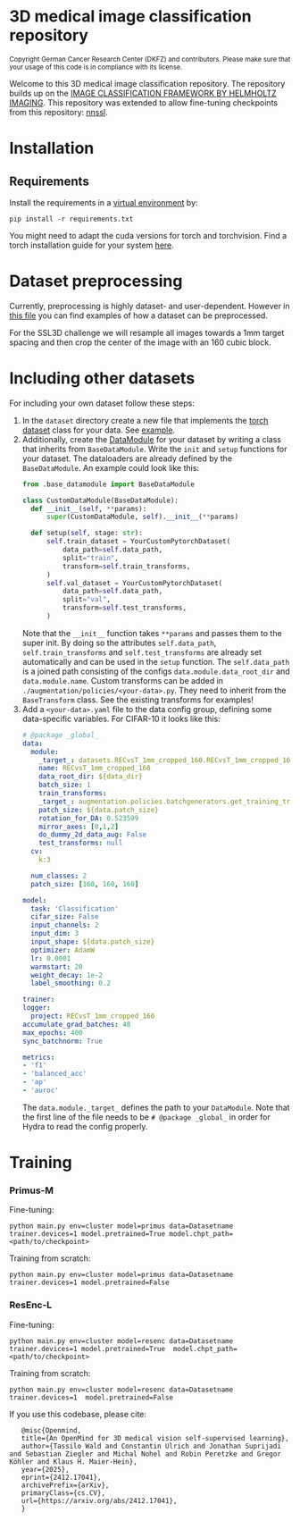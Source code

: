 # 3D medical image classification repository
<sub>Copyright German Cancer Research Center (DKFZ) and contributors. Please make sure that your usage of this code is in compliance with its license.<sub>

Welcome to this 3D medical image classification repository. The repository builds up on the [IMAGE CLASSIFICATION FRAMEWORK BY HELMHOLTZ IMAGING](https://github.com/MIC-DKFZ/image_classification).
This repository was extended to allow fine-tuning checkpoints from this repository: [nnssl](https://github.com/MIC-DKFZ/nnssl). 
# Installation
## Requirements
Install the requirements in a [virtual environment](https://conda.io/projects/conda/en/latest/user-guide/tasks/manage-environments.html) by:

```shell
pip install -r requirements.txt
```

You might need to adapt the cuda versions for torch and torchvision.
Find a torch installation guide for your system [here](https://pytorch.org/get-started/locally/).


# Dataset preprocessing
Currently, preprocessing is highly dataset- and user-dependent. 
However in [this file](`./datasets/preprocess_3D_data/datasets/rec_vs_t.py`) you can find examples of how a dataset can be preprocessed. 

For the SSL3D challenge we will resample all images towards a 1mm target spacing and then crop the center of the image with an 160 cubic block.  

# Including other datasets

For including your own dataset follow these steps:
1. In the ```dataset``` directory create a new file that implements the [torch dataset](https://pytorch.org/tutorials/beginner/basics/data_tutorial.html#creating-a-custom-dataset-for-your-files) class for your data. See [example](`./datasets/RECvsT_1mm_cropped_160.py').
2. Additionally, create the [DataModule](https://lightning.ai/docs/pytorch/stable/data/datamodule.html) for your dataset by writing a class that inherits from `BaseDataModule`. Write the `init` and `setup` functions for your dataset. The dataloaders are already defined by the `BaseDataModule`. An example could look like this:
    ```python
    from .base_datamodule import BaseDataModule

    class CustomDataModule(BaseDataModule):
      def __init__(self, **params):
          super(CustomDataModule, self).__init__(**params)

      def setup(self, stage: str):
          self.train_dataset = YourCustomPytorchDataset(
              data_path=self.data_path,
              split="train",
              transform=self.train_transforms,
          )
          self.val_dataset = YourCustomPytorchDataset(
              data_path=self.data_path,
              split="val",
              transform=self.test_transforms,
          )
    ```
   Note that the `__init__` function takes `**params` and passes them to the super init. By doing so the attributes `self.data_path`, `self.train_transforms` and `self.test_transforms` are already set automatically and can be used in the `setup` function. The `self.data_path` is a joined path consisting of the configs `data.module.data_root_dir` and `data.module.name`.
   Custom transforms can be added in `./augmentation/policies/<your-data>.py`. They need to inherit from the `BaseTransform` class. See the existing transforms for examples! 
3. Add a `<your-data>.yaml` file to the data config group, defining some data-specific variables. For CIFAR-10 it looks like this:
    ```yaml
    # @package _global_
    data:
      module:
        _target_: datasets.RECvsT_1mm_cropped_160.RECvsT_1mm_cropped_160_DataModule
        name: RECvsT_1mm_cropped_160
        data_root_dir: ${data_dir}
        batch_size: 1
        train_transforms:
        _target_: augmentation.policies.batchgenerators.get_training_transforms
        patch_size: ${data.patch_size}
        rotation_for_DA: 0.523599
        mirror_axes: [0,1,2]
        do_dummy_2d_data_aug: False
        test_transforms: null
      cv:
        k:3

      num_classes: 2
      patch_size: [160, 160, 160]

    model:
      task: 'Classification'
      cifar_size: False
      input_channels: 2
      input_dim: 3
      input_shape: ${data.patch_size}
      optimizer: AdamW
      lr: 0.0001
      warmstart: 20
      weight_decay: 1e-2
      label_smoothing: 0.2
   
   trainer:
    logger:
      project: RECvsT_1mm_cropped_160
    accumulate_grad_batches: 48
    max_epochs: 400
    sync_batchnorm: True
   
   metrics:
    - 'f1'
    - 'balanced_acc'
    - 'ap'
    - 'auroc'
    ```
   The `data.module._target_` defines the path to your `DataModule`. Note that the first line of the file needs to be `# @package _global_` in order for Hydra to read the config properly.


# Training 
### Primus-M
Fine-tuning:

`python main.py env=cluster model=primus data=Datasetname  trainer.devices=1 model.pretrained=True model.chpt_path=<path/to/checkpoint>`

Training from scratch:

`python main.py env=cluster model=primus data=Datasetname  trainer.devices=1 model.pretrained=False`

### ResEnc-L
Fine-tuning:

`python main.py env=cluster model=resenc data=Datasetname  trainer.devices=1 model.pretrained=True  model.chpt_path=<path/to/checkpoint>`

Training from scratch:

`python main.py env=cluster model=resenc data=Datasetname trainer.devices=1  model.pretrained=False`



If you use this codebase, please cite:
```
   @misc{Openmind,
   title={An OpenMind for 3D medical vision self-supervised learning},
   author={Tassilo Wald and Constantin Ulrich and Jonathan Suprijadi and Sebastian Ziegler and Michal Nohel and Robin Peretzke and Gregor Köhler and Klaus H. Maier-Hein},
   year={2025},
   eprint={2412.17041},
   archivePrefix={arXiv},
   primaryClass={cs.CV},
   url={https://arxiv.org/abs/2412.17041},
   }
```



